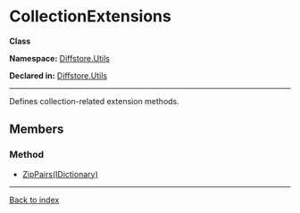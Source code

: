 # CollectionExtensions

**Class**

**Namespace:** [Diffstore.Utils](Diffstore.Utils.md)

**Declared in:** [Diffstore.Utils](Diffstore.Utils.md)

------



Defines collection-related extension methods.


## Members

### Method
* [ZipPairs(IDictionary)](Diffstore.Utils.CollectionExtensions.ZipPairs(IDictionary).md)

------

[Back to index](index.md)